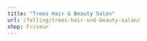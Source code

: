 ```yaml
---
title: "Trees Hair & Beauty Salon"
url: /felling/trees-hair-und-beauty-salon/
shop: Friseur
---
```

